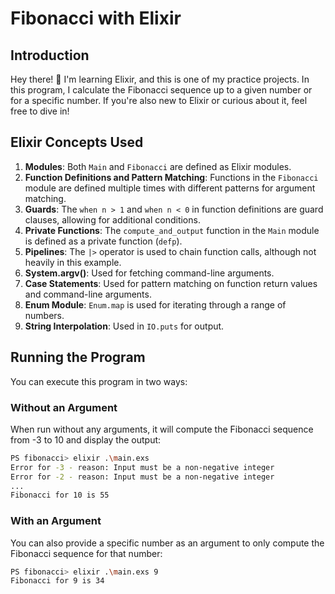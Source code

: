 # Fibonacci with Elixir

## Introduction

Hey there! 👋 I'm learning Elixir, and this is one of my practice projects. In this program, I calculate the Fibonacci sequence up to a given number or for a specific number. If you're also new to Elixir or curious about it, feel free to dive in!

## Elixir Concepts Used

1. **Modules**: Both `Main` and `Fibonacci` are defined as Elixir modules.
2. **Function Definitions and Pattern Matching**: Functions in the `Fibonacci` module are defined multiple times with different patterns for argument matching.
3. **Guards**: The `when n > 1` and `when n < 0` in function definitions are guard clauses, allowing for additional conditions.
4. **Private Functions**: The `compute_and_output` function in the `Main` module is defined as a private function (`defp`).
5. **Pipelines**: The `|>` operator is used to chain function calls, although not heavily in this example.
6. **System.argv()**: Used for fetching command-line arguments.
7. **Case Statements**: Used for pattern matching on function return values and command-line arguments.
8. **Enum Module**: `Enum.map` is used for iterating through a range of numbers.
9. **String Interpolation**: Used in `IO.puts` for output.

## Running the Program

You can execute this program in two ways:

### Without an Argument

When run without any arguments, it will compute the Fibonacci sequence from -3 to 10 and display the output:

```bash
PS fibonacci> elixir .\main.exs
Error for -3 - reason: Input must be a non-negative integer
Error for -2 - reason: Input must be a non-negative integer
...
Fibonacci for 10 is 55
```

### With an Argument

You can also provide a specific number as an argument to only compute the Fibonacci sequence for that number:

```bash
PS fibonacci> elixir .\main.exs 9
Fibonacci for 9 is 34
```